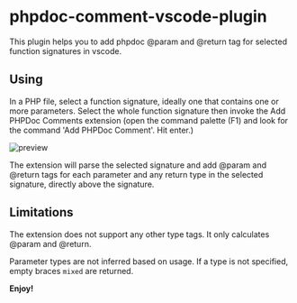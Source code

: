 # phpdoc-comment-vscode-plugin

This plugin helps you to add phpdoc @param and @return tag for selected function signatures in vscode.

## Using

In a PHP file, select a function signature, ideally one that contains one or more parameters. Select the whole function signature then invoke the Add PHPDoc Comments extension (open the command palette (F1) and look for the command 'Add PHPDoc Comment'. Hit enter.)

![preview](https://raw.githubusercontent.com/shishirui/phpdoc-comment-vscode-plugin/master/images/preview.gif)

The extension will parse the selected signature and add @param and @return tags for each parameter and any return type in the selected signature, directly above the signature.

## Limitations

The extension does not support any other type tags. It only calculates @param and @return.

Parameter types are not inferred based on usage. If a type is not specified, empty braces `mixed` are returned.

**Enjoy!**
